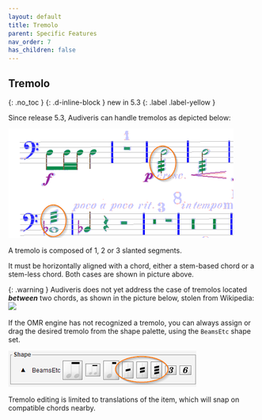```yaml
---
layout: default
title: Tremolo
parent: Specific Features
nav_order: 7
has_children: false
---
```

## Tremolo
{: .no_toc }
{: .d-inline-block }
new in 5.3
{: .label .label-yellow }

Since release 5.3, Audiveris can handle tremolos as depicted below:

![](../assets/images/tremolos.png)

A tremolo is composed of 1, 2 or 3 slanted segments.

It must be horizontally aligned with a chord, either a stem-based chord or a stem-less chord.
Both cases are shown in picture above.

{: .warning }
Audiveris does not yet address the case of tremolos located _**between**_ two chords,
as shown in the picture below, stolen from Wikipedia:  
![](https://upload.wikimedia.org/wikipedia/commons/thumb/b/ba/Tremolo_notation_two_notes.svg/324px-Tremolo_notation_two_notes.svg.png)

If the OMR engine has not recognized a tremolo, you can always assign or drag the desired
tremolo from the shape palette, using the ``BeamsEtc`` shape set.

![](../assets/images/tremolo_shapes.png)

Tremolo editing is limited to translations of the item, which will snap on compatible
chords nearby.
